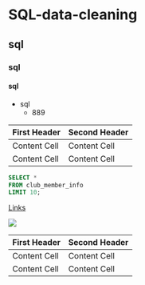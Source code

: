 # SQL-data-cleaning
## sql
### sql
#### sql
+ sql
  + 889

First Header  | Second Header
------------- | -------------
Content Cell  | Content Cell
Content Cell  | Content Cell 

```sql
SELECT *
FROM club_member_info
LIMIT 10;
```
[Links](https://learn.microsoft.com/en-us/contribute/content/markdown-reference)

![](https://pandao.github.io/editor.md/examples/images/4.jpg)

First Header  | Second Header
------------- | -------------
Content Cell  | Content Cell
Content Cell  | Content Cell 
